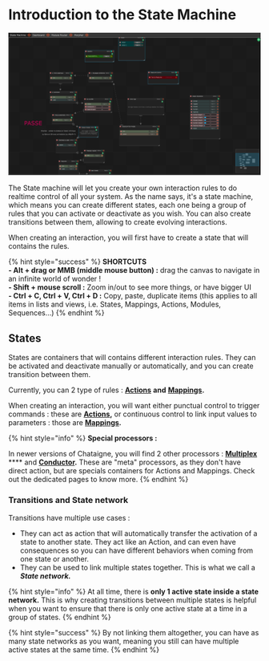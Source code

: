 # Introduction to the State Machine

![A rather complex state machine.](<../.gitbook/assets/statemachine (1).png>)

The State machine will let you create your own interaction rules to do realtime control of all your system. As the name says, it's a state machine, which means you can create different states, each one being a group of rules that you can activate or deactivate as you wish. You can also create transitions between them, allowing to create evolving interactions.

When creating an interaction, you will first have to create a state that will contains the rules.

{% hint style="success" %}
**SHORTCUTS**\
**- Alt + drag or MMB (middle mouse button) :** drag the canvas to navigate in an infinite world of wonder !\
**-  Shift + mouse scroll :** Zoom in/out to see more things, or have bigger UI\
**- Ctrl + C, Ctrl + V, Ctrl + D :** Copy, paste, duplicate items (this applies to all items in lists and views, i.e. States, Mappings, Actions, Modules, Sequences...)
{% endhint %}

## States

States are containers that will contains different interaction rules. They can be activated and deactivate manually or automatically, and you can create transition between them.

Currently, you can 2 type of rules : [**Actions**](actions.md) **and** [**Mappings**](mappings.md)**.**

When creating an interaction, you will want either punctual control to trigger commands : these are [**Actions**](actions.md)**,** or continuous control to link input values to parameters : those are [**Mappings**](mappings.md)**.**

{% hint style="info" %}
**Special processors :**

In newer versions of Chataigne, you will find 2 other processors : [**Multiplex**](multiplex-1.8.md) **** and [**Conductor**](conductor.md)**.**  These are "meta" processors, as they don't have direct action, but are specials containers for Actions and Mappings. Check out the dedicated pages to know more.&#x20;
{% endhint %}

### Transitions and State network

Transitions have multiple use cases :

* They can act as action that will automatically transfer the activation of a state to another state. They act like an Action, and can even have consequences so you can have different behaviors when coming from one state or another.&#x20;
* They can be used to link multiple states together. This is what we call a _**State network.**_

{% hint style="info" %}
At all time, there is **only 1 active state inside a state network.** This is why creating transitions between multiple states is helpful when you want to ensure that there is only one active state at a time in a group of states.
{% endhint %}

{% hint style="success" %}
By not linking them altogether, you can have as many state networks as you want, meaning you still can have multiple active states at the same time.
{% endhint %}
